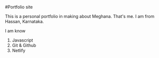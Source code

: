 #Portfolio site

This is a personal portfolio in making about Meghana. That's me.
I am from Hassan, Karnataka. 

I am know

1. Javascript
2. Git & Github
3. Netlify

